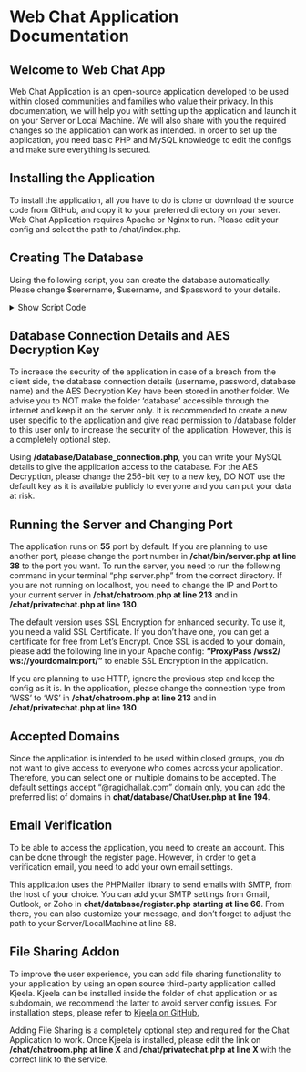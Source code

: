 # Web Chat Application Documentation

## Welcome to Web Chat App

Web Chat Application is an open-source application developed to be used within closed communities and families who value their privacy. In this documentation, we will help you with setting up the application and launch it on your Server or Local Machine. We will also share with you the required changes so the application can work as intended. In order to set up the application, you need basic PHP and MySQL knowledge to edit the configs and make sure everything is secured. 

## Installing the Application

To install the application, all you have to do is clone or download the source code from GitHub, and copy it to your preferred directory on your sever. Web Chat Application requires Apache or Nginx to run. Please edit your config and select the path to /chat/index.php. 

## Creating The Database

Using the following script, you can create the database automatically. Please change $serername, $username, and $password to your details. 

<details><summary>Show Script Code</summary>
<p>

```
<?php

	# This file is made to initiate your database and tables by running it only once

	# Connect to your server
	$servername = "localhost"; #your MySQL server name
	$username = "root"; #your username
	$password = "password"; #your password
	
	$link = mysqli_connect($servername, $username);
	if (!$link) {
		die("Connection failed: " . mysqli_connect_error());
	}


	# Create a database called MyChat which stores all tables for the application
	$sql = 'CREATE DATABASE MyChat';
	if (mysqli_query($link, $sql)) {
		echo "Database MyChat created successfully\n";
	} else {
		echo 'Error creating database: ' . mysqli_error() . "\n";
	}


	$link = mysqli_connect($servername, $username, "", 'MyChat');
	# Create the tables for the application

	# Create table for User Profile
	$sql_table_userProfile = "CREATE TABLE user_profile (
		id INT(6) UNSIGNED AUTO_INCREMENT PRIMARY KEY,
		first_name VARCHAR(30) NOT NULL,
		last_name VARCHAR(30) NOT NULL,
		email VARCHAR(50),
		reg_date TIMESTAMP DEFAULT CURRENT_TIMESTAMP ON UPDATE CURRENT_TIMESTAMP
		)";
		
		if (mysqli_query($link, $sql_table_userProfile)) {
		  echo "Table userProfile created successfully\n";
		} else {
		  echo "Error creating table: " . mysqli_error($link);
		}

	# Create table for Private Messages 
	$sql_private_message = "CREATE TABLE private_message (
		id INT(6) UNSIGNED AUTO_INCREMENT PRIMARY KEY,
		sender_Id VARCHAR(30) NOT NULL,
		receiver_Id VARCHAR(30) NOT NULL,
		sent_time TIMESTAMP DEFAULT CURRENT_TIMESTAMP ON UPDATE CURRENT_TIMESTAMP
		)";
		
		if (mysqli_query($link, $sql_private_message)) {
			echo "Table privateMessage created successfully\n";
		} else {
			echo "Error creating table: " . mysqli_error($link);
		}

	# Create table for User Status 
	$sql_user_status = "CREATE TABLE user_status (
		id INT(6) UNSIGNED AUTO_INCREMENT PRIMARY KEY,
		userId VARCHAR(30) NOT NULL,
		user_login TIMESTAMP DEFAULT CURRENT_TIMESTAMP ON UPDATE CURRENT_TIMESTAMP,
		user_logout TIMESTAMP DEFAULT CURRENT_TIMESTAMP ON UPDATE CURRENT_TIMESTAMP
		)";
		
		if (mysqli_query($link, $sql_user_status)) {
			echo "Table userStatus created successfully\n";
		} else {
			echo "Error creating table: " . mysqli_error($link);
		}
	
?>
```

</p>
</details>


## Database Connection Details and AES Decryption Key

To increase the security of the application in case of a breach from the client side, the database connection details (username, password, database name) and the AES Decryption Key have been stored in another folder. We advise you to NOT make the folder ‘database’ accessible through the internet and keep it on the server only.  It is recommended to create a new user specific to the application and give read permission to /database folder to this user only to increase the security of the application. However, this is a completely optional step. 

Using **/database/Database_connection.php**, you can write your MySQL details to give the application access to the database. For the AES Decryption, please change the 256-bit key to a new key, DO NOT use the default key as it is available publicly to everyone and you can put your data at risk.

## Running the Server and Changing Port

The application runs on **55** port by default. If you are planning to use another port, please change the port number in **/chat/bin/server.php at line 38** to the port you want. To run the server, you need to run the following command in your terminal “php server.php” from the correct directory. If you are not running on localhost, you need to change the IP and Port to your current server in **/chat/chatroom.php at line 213** and in **/chat/privatechat.php at line 180**.

The default version uses SSL Encryption for enhanced security. To use it, you need a valid SSL Certificate. If you don’t have one, you can get a certificate for free from Let’s Encrypt. Once SSL is added to your domain, please add the following line in your Apache config: **“ProxyPass /wss2/ ws://yourdomain:port/”** to enable SSL Encryption in the application.

If you are planning to use HTTP, ignore the previous step and keep the config as it is. In the application, please change the connection type from ‘WSS’ to ‘WS’ in **/chat/chatroom.php at line 213** and in **/chat/privatechat.php at line 180**.

## Accepted Domains

Since the application is intended to be used within closed groups, you do not want to give access to everyone who comes across your application. Therefore, you can select one or multiple domains to be accepted. The default settings accept “@ragidhallak.com” domain only, you can add the preferred list of domains in **chat/database/ChatUser.php at line 194**. 

## Email Verification

To be able to access the application, you need to create an account. This can be done through the register page. However, in order to get a verification email, you need to add your own email settings. 

This application uses the PHPMailer library to send emails with SMTP, from the host of your choice. You can add your SMTP settings from Gmail, Outlook, or Zoho in **chat/database/register.php starting at line 66**. From there, you can also customize your message, and don’t forget to adjust the path to your Server/LocalMachine at line 88.

## File Sharing Addon

To improve the user experience, you can add file sharing functionality to your application by using an open source third-party application called Kjeela. Kjeela can be installed inside the folder of chat application or as subdomain, we recommend the latter to avoid server config issues. For installation steps, please refer to [Kjeela on GitHub.](https://github.com/kleeja-official/kleeja)

Adding File Sharing is a completely optional step and required for the Chat Application to work. Once Kjeela is installed, please edit the link on **/chat/chatroom.php at line X** and **/chat/privatechat.php at line X** with the correct link to the service. 
